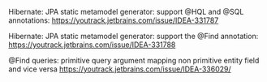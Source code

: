 
Hibernate: JPA static metamodel generator: support @HQL and @SQL annotations: https://youtrack.jetbrains.com/issue/IDEA-331787 

Hibernate: JPA static metamodel generator: support the @Find annotation: https://youtrack.jetbrains.com/issue/IDEA-331788

@Find queries: primitive query argument mapping non primitive entity field and vice versa https://youtrack.jetbrains.com/issue/IDEA-336029/